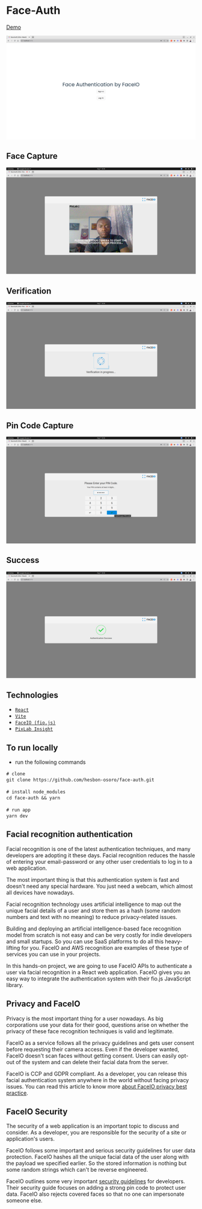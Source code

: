 # Face-Auth

[Demo](https://face-auth.netlify.app/)

[![Face-Auth UI](src/assets/face-auth.png)](https://face-auth.netlify.app/)

## Face Capture

[![Face capture](src/assets/face-auth1.png)](https://face-auth.netlify.app/)

## Verification

[![Verification](src/assets/face-auth2.png)](https://face-auth.netlify.app/)

## Pin Code Capture

[![Pin Capture](src/assets/face-auth3.png)](https://face-auth.netlify.app/)

## Success

[![Success](src/assets/face-auth4.png)](https://face-auth.netlify.app/)

## Technologies

- [`React`](https://reactjs.org/)
- [`Vite`](https://vitejs.dev/)
- [`FaceIO (fio.js)`](https://faceio.net/getting-started)
- [`PixLab Insight`](https://pixlab.io)

## To run locally

- run the following commands

```code
# clone
git clone https://github.com/hesbon-osoro/face-auth.git

# install node_modules
cd face-auth && yarn

# run app
yarn dev
```

## Facial recognition authentication

Facial recognition is one of the latest authentication techniques, and many developers are adopting it these days. Facial recognition reduces the hassle of entering your email-password or any other user credentials to log in to a web application.

The most important thing is that this authentication system is fast and doesn't need any special hardware. You just need a webcam, which almost all devices have nowadays.

Facial recognition technology uses artificial intelligence to map out the unique facial details of a user and store them as a hash (some random numbers and text with no meaning) to reduce privacy-related issues.

Building and deploying an artificial intelligence-based face recognition model from scratch is not easy and can be very costly for indie developers and small startups. So you can use SaaS platforms to do all this heavy-lifting for you. FaceIO and AWS recognition are examples of these type of services you can use in your projects.

In this hands-on project, we are going to use FaceIO APIs to authenticate a user via facial recognition in a React web application. FaceIO gives you an easy way to integrate the authentication system with their fio.js JavaScript library.

## Privacy and FaceIO

Privacy is the most important thing for a user nowadays. As big corporations use your data for their good, questions arise on whether the privacy of these face recognition techniques is valid and legitimate.

FaceIO as a service follows all the privacy guidelines and gets user consent before requesting their camera access. Even if the developer wanted, FaceIO doesn't scan faces without getting consent. Users can easily opt-out of the system and can delete their facial data from the server.

FaceIO is CCP and GDPR compliant. As a developer, you can release this facial authentication system anywhere in the world without facing privacy issues. You can read this article to know more [about FaceIO privacy best practice](https://faceio.net/apps-best-practice).

## FaceIO Security

The security of a web application is an important topic to discuss and consider. As a developer, you are responsible for the security of a site or application's users.

FaceIO follows some important and serious security guidelines for user data protection. FaceIO hashes all the unique facial data of the user along with the payload we specified earlier. So the stored information is nothing but some random strings which can't be reverse engineered.

FaceIO outlines some very important [security guidelines](https://faceio.net/security-best-practice) for developers. Their security guide focuses on adding a strong pin code to protect user data. FaceIO also rejects covered faces so that no one can impersonate someone else.
